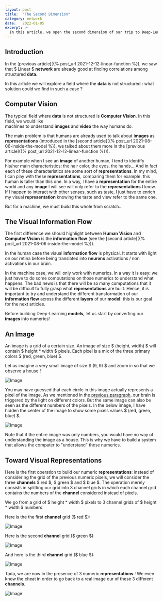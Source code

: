 ```yaml
---
layout: post
title:  "The Second Dimension"
category: network
date:   2022-01-05
excerpt: >-
  In this article, we open the second dimension of our trip to Deep-Learning.
---
```


## Introduction

In the [previous article]({% post_url 2021-12-12-linear-function %}), we saw that $ Linear $ **network** are 
already good at finding correlations among structured **data**. 

In this article we will explore a field where the **data** is not structured : what solution could we find in such 
a case ? 

## Computer Vision

The typical field where **data** is not structured is **Computer Vision**. In this field, we would like  
machines to understand **images** and **video** the way humans do. 

The main problem is that humans are already used 
to talk about **images** as **representations** (introduced in the [second article]({% post_url 2021-08-06-inside-the-model %}), 
we talked about them more in the [previous article]({% post_url 2021-12-12-linear-function %})). 

For example when I see an **image** of another human, I tend to identify his/her main characteristics: 
the hair color, the eyes, the hands... And in fact each of these characteristics are some sort of **representations**. 
In my mind, I can play with these **representations**, comparing them for example: this human is taller than this one. 
In a way, I have a **representation** for the entire world and any **image** I will see will only refer to the 
**representations** I know. If I happen to interact with other senses, such as taste, I just have to enrich my 
visual **representation** knowing the taste and view refer to the same one. 

But for a machine, we must build this whole from scratch... 

## The Visual Information Flow

The first difference we should highlight between **Human Vision** and **Computer Vision** is the **information flow** 
(see the [second article]({% post_url 2021-08-06-inside-the-model %})).

In the human case the visual **information flow** is physical. It starts with light on our retina before being 
translated into **neurons** activations / non activations in our brain. 

In the machine case, we will only work with numerics. In a way it is easy: we just have to do 
some computations on those numerics to understand what happens. 
The bad news is that there will be so many computations that it will be difficult to fully grasp 
what **representations** are built. 
Hence, it is important to try and understand the different 
transformation of our **information flow** across the different **layers** of our **model**: this is our goal for 
the next articles.

Before building Deep-Learning **models**, let us start by converting our **images** into numerics!

## An Image

An image is a grid of a certain size. An image of size $ (height, width) $ will contain $ height * width $ pixels. 
Each pixel is a mix of the three primary colors $ (red, green, blue) $. 

Let us imagine a very small image of size $ (9, 9) $ and zoom in so that we observe a house ! 

![Image](/_assets/images/network/Image1.png)

You may have guessed that each circle in this image actually represents a pixel of the image. 
As we mentioned in the [previous paragraph](#the-visual-information-flow), our brain is triggered by the light 
on different colors. But the same image can also be seen as the different numbers of the pixels. 
In the below image, I have hidden the center of the image to show some pixels values $ (red, green, blue) $.

![Image](/_assets/images/network/Image2.png)

Note that if the entire image was only numbers, you would have no way of understanding the image as a house. 
This is why we have to build a system that allows the computer to "understand" those numerics.

## Toward Visual Representations

Here is the first operation to build our numeric **representations**: instead of considering 
the grid of the previous numeric pixels, we will consider the three **channels** $ red $, $ green $ and $ blue $. 
The operation merely consists in splitting our grid into 3 channel grids in which each channel grid contains 
the numbers of the **channel** considered instead of pixels. 

We go from a grid of $ height * width $ pixels to 3 channel grids of $ height * width $ numbers.

Here is the the first **channel** grid ($ red $): 

![Image](/_assets/images/network/Image3.png)

Here is the second **channel** grid ($ green $): 

![Image](/_assets/images/network/Image4.png)

And here is the third **channel** grid ($ blue $):

![Image](/_assets/images/network/Image5.png)

Tada, we are now in the presence of 3 numeric **representations** ! 
We even know the cheat in order to go back to a real image our of these 3 different **channels**.

![Image](/_assets/images/network/Image6.png)
